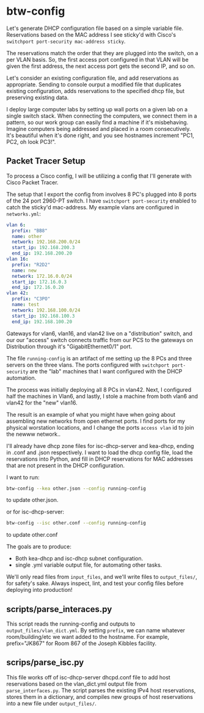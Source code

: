 # btw-config


Let's generate DHCP configuration file based on a simple variable file.
Reservations based on the MAC address I see sticky'd with Cisco's 
`switchport port-security mac-address sticky`. 

The reservations match the order that they are plugged into the switch, 
on a per VLAN basis. So, the first access port configured in that VLAN will be given the 
first address, the next access port gets the second IP, and so on.

Let's consider an existing configuration file, and add reservations as appropriate.
Sending to console ourput a modified file that duplicates existing configuration,
adds reservations to the specified dhcp file, but preserving existing data.

I deploy large computer labs by setting up wall ports on a given lab on a single switch stack.
When connecting the computers, we connect them in a pattern, so our work group can easily find 
a machine if it's misbehaving. 
Imagine computers being addressed and placed in a room consecutively. It's beautiful when it's
done right, and you see hostnames increment "PC1, PC2, oh look PC3!".

## Packet Tracer Setup
To process a Cisco config, I will be utilizing a config that I'll generate with Cisco Packet Tracer.

The setup that I export the config from involves 8 PC's plugged into 8 ports of the 24 port
2960-PT switch. I have `switchport port-security` enabled to catch the sticky'd mac-address.
My example vlans are configured in `networks.yml`:

```yaml
vlan 6:
  prefix: "BB8"
  name: other
  network: 192.168.200.0/24
  start_ip: 192.168.200.3
  end_ip: 192.168.200.20
vlan 16:
  prefix: "R2D2"
  name: new
  network: 172.16.0.0/24
  start_ip: 172.16.0.3
  end_ip: 172.16.0.20
vlan 42:
  prefix: "C3PO"
  name: test
  network: 192.168.100.0/24
  start_ip: 192.168.100.3
  end_ip: 192.168.100.20
```

Gateways for vlan6, vlan16, and vlan42 live on a "distribution" switch, and our our "access" 
switch connects traffic from our PCS to the gateways on Distribution through it's "GigabitEthernet0/1"
port.

The file `running-config` is an artifact of me setting up the 8 PCs and three servers on the
three vlans. The ports configured with `switchport port-security` are the "lab" machines that I want configured with the DHCP automation.

The process was initially deploying all 8 PCs in vlan42. Next,  I configured half the machines
in Vlan6, and lastly, I stole a machine from both vlan6 and vlan42 for the "new" vlan16.

The result is an example of what you might have when going about assembling new networks from open ethernet ports. I find ports for my physical worstation locations, and I change the ports
`access vlan` id to join the newww network..

I'll already have dhcp zone files for isc-dhcp-server and kea-dhcp, ending in .conf and .json
respectively. I want to load the dhcp config file, load the reservations into Python, and fill
in DHCP reservations for MAC addresses that are not present in the DHCP configuration.

I want to run:

```sh
btw-config --kea other.json --config running-config
```

to update other.json.

or for isc-dhcp-server:

```sh
btw-config --isc other.conf --config running-config
```
to update other.conf

The goals are to produce:
- Both kea-dhcp and isc-dhcp subnet configuration.
- single .yml variable output file, for automating other tasks.

We'll only read files from `input_files`, and we'll write files to `output_files/`, for safety's sake. Always inspect, lint, and test your config files before deploying into production!

## scripts/parse_interaces.py
This script reads the running-config and outputs to `output_files/vlan_dict.yml`. By setting
`prefix`, we can name whatever room/building/etc we want added to the
hostname. For example, prefix="JK867" for Room 867 of the Joseph Kibbles facility.

## scrips/parse_isc.py
This file works off of isc-dhcp-server dhcpd.conf file to add host reservations based on the
vlan_dict.yml output file from `parse_interfaces.py`. The script parses the existing IPv4 host
reservations, stores them in a dictionary, and compiles new groups of host reservations into
a new file under `output_files/`.

